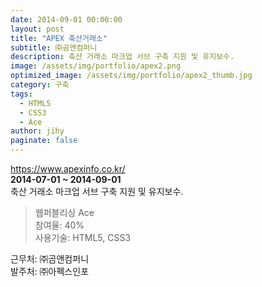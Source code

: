 ```yaml
---
date: 2014-09-01 00:00:00
layout: post
title: "APEX 축산거래소"
subtitle: ㈜곰앤컴퍼니
description: 축산 거래소 마크업 서브 구축 지원 및 유지보수.
image: /assets/img/portfolio/apex2.png
optimized_image: /assets/img/portfolio/apex2_thumb.jpg
category: 구축
tags:
  - HTML5
  - CSS3
  - Ace
author: jihy
paginate: false
---
```


<a href="https://www.apexinfo.co.kr/">https://www.apexinfo.co.kr/</a><br>
**2014-07-01 ~ 2014-09-01** <br>
축산 거래소 마크업 서브 구축 지원 및 유지보수.

> 웹퍼블리싱 Ace <br>
참여율: 40% <br>
사용기술: HTML5, CSS3

근무처: ㈜곰앤컴퍼니 <br>
발주처: ㈜아펙스인포